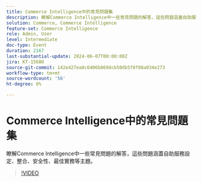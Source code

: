 ```yaml
---
title: Commerce Intelligence中的常見問題集
description: 瞭解Commerce Intelligence中一些常見問題的解答，這些問題涵蓋自助服務設定、整合、安全性、最佳實務等主題。
solution: Commerce, Commerce Intelligence
feature-set: Commerce Intelligence
role: Admin, User
level: Intermediate
doc-type: Event
duration: 2167
last-substantial-update: 2024-06-07T00:00:00Z
jira: KT-15680
source-git-commit: 142e427ea8c6406b869dcb50db5f0f08a034e273
workflow-type: tm+mt
source-wordcount: '56'
ht-degree: 0%

---
```



# Commerce Intelligence中的常見問題集

瞭解Commerce Intelligence中一些常見問題的解答，這些問題涵蓋自助服務設定、整合、安全性、最佳實務等主題。

>[!VIDEO](https://video.tv.adobe.com/v/3429617/?learn=on)